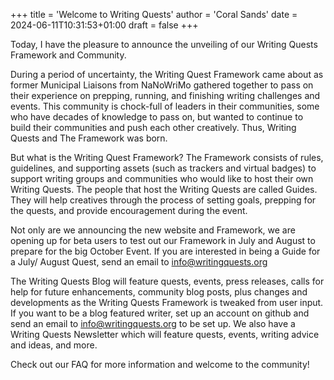 +++
title = 'Welcome to Writing Quests'
author = 'Coral Sands'
date = 2024-06-11T10:31:53+01:00
draft = false
+++

Today, I have the pleasure to announce the unveiling of our Writing Quests Framework and Community.

<!--more-->

During a period of uncertainty, the Writing Quest Framework came about as former Municipal Liaisons from NaNoWriMo gathered together to pass on their experience on prepping, running, and finishing writing challenges and events. This community is chock-full of leaders in their communities, some who have decades of knowledge to pass on, but wanted to continue to build their communities and push each other creatively. Thus, Writing Quests and The Framework was born.

But what is the Writing Quest Framework?  The Framework consists of rules, guidelines, and supporting assets (such as trackers and virtual badges) to support writing groups and communities who would like to host their own Writing Quests.  The people that host the Writing Quests are called Guides.  They will help creatives through the process of setting goals, prepping for the quests, and provide encouragement during the event.

Not only are we announcing the new website and Framework, we are opening up for beta users to test out our Framework in July and August to prepare for the big October Event.  If you are interested in being a Guide for a July/ August  Quest, send an email to info@writingquests.org

The Writing Quests Blog will feature quests, events, press releases, calls for help for future enhancements, community blog posts, plus changes and developments as the Writing Quests Framework is tweaked from user input.  If you want to be a blog featured writer, set up an account on github and send an email to info@writingquests.org to be set up.  We also have a Writing Quests Newsletter which will feature quests, events, writing advice and ideas, and more.

Check out our FAQ for more information and welcome to the community!

